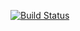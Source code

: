 [![Build Status](https://drone.safe-universe.com/api/badges/sethreader/safe-universe.com/status.svg)](https://drone.safe-universe.com/sethreader/safe-universe.com)